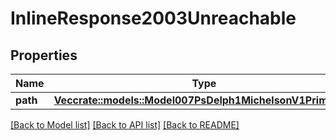# InlineResponse2003Unreachable

## Properties

Name | Type | Description | Notes
------------ | ------------- | ------------- | -------------
**path** | [**Vec<crate::models::Model007PsDelph1MichelsonV1Primitives>**](007-PsDELPH1.michelson.v1.primitives.md) |  | 

[[Back to Model list]](../README.md#documentation-for-models) [[Back to API list]](../README.md#documentation-for-api-endpoints) [[Back to README]](../README.md)


